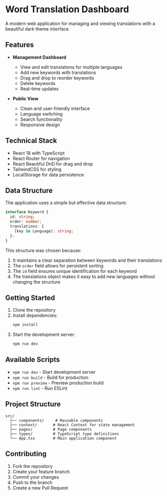 # Word Translation Dashboard

A modern web application for managing and viewing translations with a beautiful dark theme interface.

## Features

- **Management Dashboard**
  - View and edit translations for multiple languages
  - Add new keywords with translations
  - Drag and drop to reorder keywords
  - Delete keywords
  - Real-time updates

- **Public View**
  - Clean and user-friendly interface
  - Language switching
  - Search functionality
  - Responsive design

## Technical Stack

- React 18 with TypeScript
- React Router for navigation
- React Beautiful DnD for drag and drop
- TailwindCSS for styling
- LocalStorage for data persistence

## Data Structure

The application uses a simple but effective data structure:

```typescript
interface Keyword {
  id: string;
  order: number;
  translations: {
    [key in Language]: string;
  };
}
```

This structure was chosen because:
1. It maintains a clear separation between keywords and their translations
2. The `order` field allows for persistent sorting
3. The `id` field ensures unique identification for each keyword
4. The translations object makes it easy to add new languages without changing the structure

## Getting Started

1. Clone the repository
2. Install dependencies:
   ```bash
   npm install
   ```
3. Start the development server:
   ```bash
   npm run dev
   ```

## Available Scripts

- `npm run dev` - Start development server
- `npm run build` - Build for production
- `npm run preview` - Preview production build
- `npm run lint` - Run ESLint

## Project Structure

```
src/
  ├── components/     # Reusable components
  ├── context/       # React Context for state management
  ├── pages/         # Page components
  ├── types/         # TypeScript type definitions
  └── App.tsx        # Main application component
```

## Contributing

1. Fork the repository
2. Create your feature branch
3. Commit your changes
4. Push to the branch
5. Create a new Pull Request
